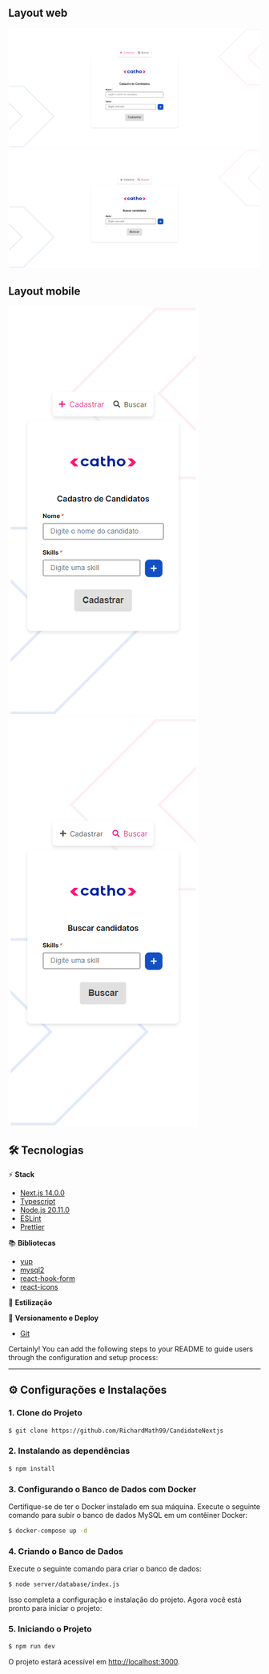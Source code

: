 ## Layout web

![Página de Cadastro](./public/assets/images/register-page.png) 
![Página de Busca](./public/assets/images/search-page.png) 


## Layout mobile
![Página de Cadastro Mobile](./public/assets/images/register-page-mobile.png) 
![Página de Busca Mobile](./public/assets/images/search-page-mobile.png) 

## 🛠️ Tecnologias

⚡️ **Stack**
- [Next.js 14.0.0](https://nextjs.org)
- [Typescript](https://www.typescriptlang.org)
- [Node.js 20.11.0](https://nextjs.org)
- [ESLint](https://eslint.org)
- [Prettier](https://prettier.io)

📚 **Bibliotecas**
- [yup](https://www.npmjs.com/package/yup)
- [mysql2](https://www.npmjs.com/package/mysql2)
- [react-hook-form](https://react-hook-form.com/)
- [react-icons](https://react-icons.github.io/react-icons/)


🎨 **Estilização**

🔋 **Versionamento e Deploy**
- [Git](https://git-scm.com)

Certainly! You can add the following steps to your README to guide users through the configuration and setup process:

---

## ⚙️ Configurações e Instalações

### 1. Clone do Projeto

```bash
$ git clone https://github.com/RichardMath99/CandidateNextjs
```

### 2. Instalando as dependências

```bash
$ npm install
```

### 3. Configurando o Banco de Dados com Docker

Certifique-se de ter o Docker instalado em sua máquina. Execute o seguinte comando para subir o banco de dados MySQL em um contêiner Docker:

```bash
$ docker-compose up -d
```

### 4. Criando o Banco de Dados

Execute o seguinte comando para criar o banco de dados:

```bash
$ node server/database/index.js
```

Isso completa a configuração e instalação do projeto. Agora você está pronto para iniciar o projeto:

### 5. Iniciando o Projeto

```bash
$ npm run dev
```

O projeto estará acessível em [http://localhost:3000](http://localhost:3000).
